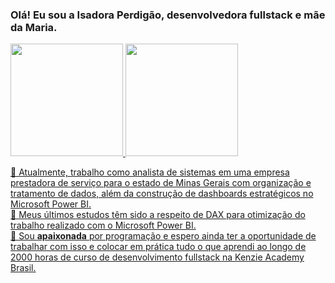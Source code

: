 ### Olá! Eu sou a Isadora Perdigão, desenvolvedora fullstack e mãe da Maria.

<div>
  <a href="https://github.com/IsadoraPerdigao" />
  <img height="180em" src="https://github-readme-stats.vercel.app/api?username=IsadoraPerdigao&show_icons=true&theme=dracula" />
  <img height="180em" src="https://github-readme-stats.vercel.app/api/top-langs/?username=IsadoraPerdigao&layout=compact&theme=dracula" />
</div>

🔭 Atualmente, trabalho como analista de sistemas em uma empresa prestadora de serviço para o estado de Minas Gerais com organização e tratamento de dados, além da construção de dashboards estratégicos no Microsoft Power BI. <br />
🌱 Meus últimos estudos têm sido a respeito de DAX para otimização do trabalho realizado com o Microsoft Power BI. <br />
💬 Sou <b>apaixonada</b> por programação e espero ainda ter a oportunidade de trabalhar com isso e colocar em prática tudo o que aprendi ao longo de 2000 horas de curso de desenvolvimento fullstack na Kenzie Academy Brasil.

